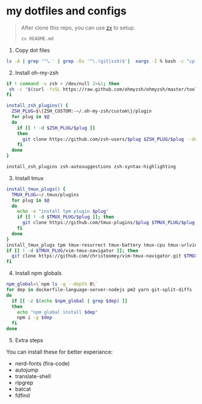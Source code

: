 # my dotfiles and configs

> After clone this repo, you can use [zx](https://github.com/google/zx/blob/main/docs/markdown.md) to setup.
> ```bash
> zx README.md
> ```

1. Copy dot files

```bash
ls -A | grep '^\.' | grep -Ev '^\.(git|ssh)$'|  xargs -I % bash -c "cp -r % ~/"
```


2. Install oh-my-zsh

```bash
if ! command -v zsh > /dev/null 2>&1; then
 sh -c "$(curl -fsSL https://raw.github.com/ohmyzsh/ohmyzsh/master/tools/install.sh)"
fi

install_zsh_plugins() {
  ZSH_PLUG=$\{ZSH_CUSTOM:-~/.oh-my-zsh/custom\}/plugin
  for plug in $@
  do
    if [[ ! -d $ZSH_PLUG/$plug ]]
    then
      git clone https://github.com/zsh-users/$plug $ZSH_PLUG/$plug --depth 1
    fi
  done
}

install_zsh_plugins zsh-autosuggestions zsh-syntax-highlighting
```

3. Install tmux

```bash
install_tmux_plugs() {
  TMUX_PLUG=~/.tmux/plugins
  for plug in $@
  do
    echo -e "install tpm plugin $plug"
    if [[ ! -d $TMUX_PLUG/$plug ]]; then
      git clone https://github.com/tmux-plugins/$plug $TMUX_PLUG/$plug --depth 1
    fi
  done
}
install_tmux_plugs tpm tmux-resurrect tmux-battery tmux-cpu tmux-urlview tmux-open
if [[ ! -d $TMUX_PLUG/vim-tmux-navigator ]]; then
  git clone https://github.com/christoomey/vim-tmux-navigator.git $TMUX_PLUG/vim-tmux-navigator --depth 1
fi
```

4. Install npm globals

```bash
npm_global=\`npm ls -g --depth 0\`
for dep in dockerfile-language-server-nodejs pm2 yarn git-split-diffs
do
  if [[ -z $(echo $npm_global | grep $dep) ]]
  then
    echo "npm global install $dep"
    npm i -g $dep
  fi
done
```

5. Extra steps

You can install these for better experiance:

+ nerd-fonts (fira-code)
+ autojump
+ translate-shell
+ ripgrep
+ batcat
+ fdfind
